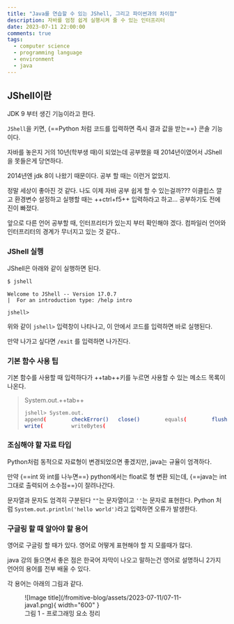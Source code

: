 ```yaml
---
title: "Java를 연습할 수 있는 JShell, 그리고 파이썬과의 차이점"
description: 자바를 엄청 쉽게 실행시켜 줄 수 있는 인터프리터
date: 2023-07-11 22:00:00
comments: true
tags:
  - computer science
  - programming language
  - environment
  - java
---
```



## JShell이란

JDK 9 부터 생긴 기능이라고 한다. 

`JShell`을 키면, {==Python 처럼 코드를 입력하면 즉시 결과 값을 받는==} 콘솔 기능이다.

자바를 놓은지 거의 10년(학부생 때)이 되었는데 공부했을 때 2014년이였어서 JShell을 못들은게 당연하다.

2014년엔 jdk 8이 나왔기 때문이다. 공부 할 때는 이런거 없었지.

정말 세상이 좋아진 것 같다. 나도 이제 자바 공부 쉽게 할 수 있는걸까??? 이클립스 깔고 환경변수 설정하고 실행할 때는 ++ctrl+f5++ 입력하라고 하고... 공부하기도 전에 진이 빠졌다.

앞으로 다른 언어 공부할 때, 인터프리터가 있는지 부터 확인해야 겠다. 컴파일러 언어와 인터프리터의 경계가 무너지고 있는 것 같다..

### JShell 실행

JShell은 아래와 같이 실행하면 된다.

``` bash
$ jshell
```

``` title="결과 값"
Welcome to JShell -- Version 17.0.7
|  For an introduction type: /help intro

jshell> 
```

위와 같이 `jshell>` 입력창이 나타나고, 이 안에서 코드를 입력하면 바로 실행된다.

만약 나가고 싶다면 `/exit` 를 입력하면 나가진다.


### 기본 함수 사용 팁

기본 함수를 사용할 때 입력하다가 ++tab++키를 누르면 사용할 수 있는 메소드 목록이 나온다.

> System.out.++tab++
> ``` bash
> jshell> System.out.
> append(        checkError()   close()        equals(        flush()        format(        getClass()     hashCode()     notify()       notifyAll()    print(         printf(        println(       toString()     wait(          
> write(         writeBytes( 
> ```


### 조심해야 할 자료 타입

Python처럼 동적으로 자료형이 변경되었으면 좋겠지만, java는 규율이 엄격하다.

만약 {==int 와 int를 나누면==} python에서는 float로 형 변환 되는데, {==java는 int 그대로 출력되어 소수점==}이 잘려나간다.

문자열과 문자도 엄격히 구분된다 `""`는 문자열이고 `''`는 문자로 표현한다. Python 처럼 `System.out.println('hello world')`라고 입력하면 오류가 발생한다.

### 구글링 할 때 알아야 할 용어

영어로 구글링 할 때가 있다. 영어로 어떻게 표현해야 할 지 모를때가 많다. 

java 강의 들으면서 좋은 점은 한국어 자막이 나오고 말하는건 영어로 설명하니 2가지 언어의 용어를 전부 배울 수 있다. 

각 용어는 아래의 그림과 같다. 

<figure markdown>
  ![Image title](/fromitive-blog/assets/2023-07-11/07-11-java1.png){ width="600" }
  <figcaption>그림 1 - 프로그래밍 요소 정리</figcaption>
</figure>

